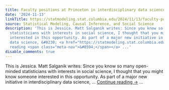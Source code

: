 ```yaml
---
title: Faculty positions at Princeton in interdisciplinary data science
date: '2024-11-13'
linkTitle: https://statmodeling.stat.columbia.edu/2024/11/13/faculty-positions-at-princeton-in-interdisciplinary-data-science/
source: Statistical Modeling, Causal Inference, and Social Science
description: 'This is Jessica. Matt Salganik writes: Since you know so many open-minded
  statisticians with interests in social science, I thought that you might know someone
  interested in this opportunity. As part of a major new initiative in interdisciplinary
  data science, &#8230; <a href="https://statmodeling.stat.columbia.edu/2024/11/13/faculty-positions-at-princeton-in-interdisciplinary-data-science/">Continue
  reading <span class="meta-nav">&#8594;</span></a> ...'
disable_comments: true
---
```

This is Jessica. Matt Salganik writes: Since you know so many open-minded statisticians with interests in social science, I thought that you might know someone interested in this opportunity. As part of a major new initiative in interdisciplinary data science, &#8230; <a href="https://statmodeling.stat.columbia.edu/2024/11/13/faculty-positions-at-princeton-in-interdisciplinary-data-science/">Continue reading <span class="meta-nav">&#8594;</span></a> ...